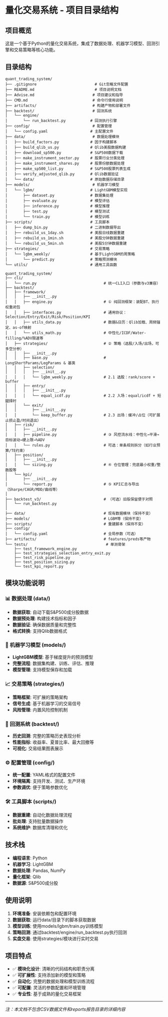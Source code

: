 # 量化交易系统 - 项目目录结构

## 项目概览

这是一个基于Python的量化交易系统，集成了数据处理、机器学习模型、回测引擎和交易策略等核心功能。

## 目录结构

```
quant_trading_system/
├── .gitignore                          # Git忽略文件配置
├── README.md                           # 项目说明文档
├── Advise.md                          # 项目建议和指导
├── CMD.md                             # 命令行使用说明
├── artifacts/                         # 构建产物和部署文件
├── backtest/                          # 回测系统
│   └── engine/
│       └── run_backtest.py           # 回测执行引擎
├── config/                            # 配置管理
│   └── config.yaml                   # 主配置文件
├── data/                              # 数据处理模块
│   ├── build_factors.py              # 因子构建脚本
│   ├── build_qlib_us.py              # Qlib美股数据构建
│   ├── download_sp500.py             # S&P500数据下载
│   ├── make_instrument_sector.py     # 股票行业分类处理
│   ├── make_instrument_shares.py     # 股票份额数据处理
│   ├── make_sp500_list.py            # S&P500股票列表生成
│   ├── verify_adjusted_qlib.py       # Qlib数据验证
│   └── data/                         # 原始数据存储目录
├── models/                            # 机器学习模型
│   └── lgbm/                         # LightGBM模型实现
│       ├── dataset.py                # 数据集处理
│       ├── evaluate.py               # 模型评估
│       ├── inference.py              # 模型推理
│       ├── test.py                   # 模型测试
│       └── train.py                  # 模型训练
├── scripts/                          # 工具脚本
│   ├── dump_bin.py                   # 二进制数据导出
│   ├── rebuild_us_1day.sh            # 美股日线数据重建
│   ├── rebuild_us_1min.sh            # 美股分钟数据重建
│   └── rebuild_us_5min.sh            # 美股5分钟数据重建
├── strategies/                       # 交易策略
│   └── lgbm_weekly/                  # 基于LightGBM的周策略
│       └── predict.py                # 策略预测模块
└── utils/                            # 通用工具函数
```

```
quant_trading_system/
├── cli/
│   └── run.py                              # 统一CLI入口（参数与v3兼容）
├── backtest/
│   ├── framework/
│   │   ├── __init__.py
│   │   ├── engine.py                       # ① 纯回测框架：装配BT、执行权重闭包
│   │   ├── interfaces.py                   # 通用协议：Selection/Entry/Exit/Risk/Position/KPI
│   │   ├── utils_data.py                   # 数据&日历：Qlib加载、周频锚定、as-of映射
│   │   └── utils_math.py                   # 中性化/ICDF/Water-filling/%ADV限速等
│   ├── strategies/                         # ② 策略（选股/入场/出场，可多空分参）
│   │   ├── __init__.py
│   │   ├── base.py                         # LongShortParams/LegParams & 基类
│   │   ├── selection/
│   │   │   ├── __init__.py
│   │   │   └── lgbm_weekly.py              # 2.1 选股：rank/score + buffer
│   │   ├── entry/
│   │   │   ├── __init__.py
│   │   │   └── equal_icdf.py               # 2.2 入场：equal/icdf + 短腿择时
│   │   └── exit/
│   │       ├── __init__.py
│   │       └── keep_buffer.py              # 2.3 出场：缓冲/占位（可扩展止损止盈/时间退出）
│   ├── risk/
│   │   ├── __init__.py
│   │   ├── pipeline.py                     # ③ 风控流水线：中性化→平滑→目标波动→硬上限→%ADV
│   │   └── rules.py                        # 可选：单条规则拆分（如行业预算/TE约束）
│   ├── position/
│   │   ├── __init__.py
│   │   └── sizing.py                       # ④ 仓位管理：兜底最小权重/整数股等
│   └── kpi/
│       ├── __init__.py
│       └── report.py                       # ⑤ KPI汇总与导出（Sharpe/CAGR/MDD/曲线等）
│
├── backtest_v3/                            # （可选）旧版保留便于对照
│   └── run_backtest.py
│
├── data/                                   # 现有数据模块（保持不变）
├── models/                                 # LGBM等（保持不变）
├── scripts/                                # 重建脚本（保持不变）
├── config/
│   └── config.yaml                         # 全局参数（可选）
├── artifacts/                              # features/preds等产物
└── tests/                                   # 单测骨架
    ├── test_framework_engine.py
    ├── test_strategies_selection_entry_exit.py
    ├── test_risk_pipeline.py
    ├── test_position_sizing.py
    └── test_kpi_report.py

```

## 模块功能说明

### 📊 数据处理 (data/)
- **数据获取**: 自动下载S&P500成分股数据
- **数据预处理**: 构建技术指标和因子
- **数据验证**: 确保数据质量和完整性
- **格式转换**: 支持Qlib数据格式

### 🤖 机器学习模型 (models/)
- **LightGBM模型**: 基于梯度提升的预测模型
- **完整流程**: 数据集构建、训练、评估、推理
- **模型管理**: 支持模型保存和加载

### 📈 交易策略 (strategies/)
- **策略框架**: 可扩展的策略架构
- **信号生成**: 基于机器学习的交易信号
- **风险管理**: 内置风险控制机制

### 🔄 回测系统 (backtest/)
- **历史回测**: 完整的策略历史表现分析
- **性能指标**: 收益率、夏普比率、最大回撤等
- **可视化**: 交易结果图表展示

### ⚙️ 配置管理 (config/)
- **统一配置**: YAML格式的配置文件
- **环境隔离**: 支持开发、测试、生产环境
- **参数调优**: 便于策略参数优化

### 🛠️ 工具脚本 (scripts/)
- **数据重建**: 自动化数据处理流程
- **批处理**: 支持批量数据操作
- **系统维护**: 数据库清理和优化

## 技术栈

- **编程语言**: Python
- **机器学习**: LightGBM
- **数据处理**: Pandas, NumPy
- **量化框架**: Qlib
- **数据源**: S&P500成分股

## 使用说明

1. **环境准备**: 安装依赖包和配置环境
2. **数据获取**: 运行data/目录下的脚本获取数据
3. **模型训练**: 使用models/lgbm/train.py训练模型
4. **策略回测**: 通过backtest/engine/run_backtest.py执行回测
5. **实盘交易**: 使用strategies/模块进行实时交易

## 项目特点

- ✅ **模块化设计**: 清晰的代码结构和职责分离
- ✅ **可扩展性**: 支持添加新的模型和策略
- ✅ **自动化**: 完整的数据处理和模型训练流程
- ✅ **可配置**: 灵活的参数配置和环境管理
- ✅ **专业性**: 基于成熟的量化交易框架

---

*注：本文档不包含CSV数据文件和reports报告目录的详细内容*
